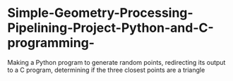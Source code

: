 # Simple-Geometry-Processing-Pipelining-Project-Python-and-C-programming-
Making a Python program to generate random points, redirecting its output to a C program, determining if the three closest points are a triangle
